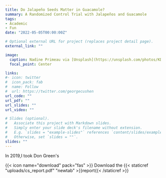 ```yaml
---
title: Do Jalapeño Seeds Matter in Guacamole?
summary: A Randomized Control Trial with Jalapeños and Guacamole
tags:
- Academic
- Fun
date: "2022-05-05T00:00:00Z"

# Optional external URL for project (replaces project detail page).
external_link: ""

image:
  caption: Nadine Primeau via [Unsplash](https://unsplash.com/photos/KD3XqquHlcc)
  focal_point: Center

links:
#- icon: twitter
#  icon_pack: fab
#  name: Follow
#  url: https://twitter.com/georgecushen
url_code: ""
url_pdf: ""
url_slides: ""
url_video: ""

# Slides (optional).
#   Associate this project with Markdown slides.
#   Simply enter your slide deck's filename without extension.
#   E.g. `slides = "example-slides"` references `content/slides/example-slides.md`.
#   Otherwise, set `slides = ""`.
slides: ""
---
```


In 2019,I took Don Green's 


{{< icon name="download" pack="fas" >}} Download the {{< staticref "uploads/cs_report.pdf" "newtab" >}}report{{< /staticref >}}
